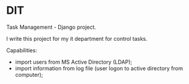 # DIT
Task Management - Django project.

I write this project for my it department for control tasks.

Capabilities:
- import users from MS Active Directory (LDAP);
- import information from log file (user logon to active directory from computer);